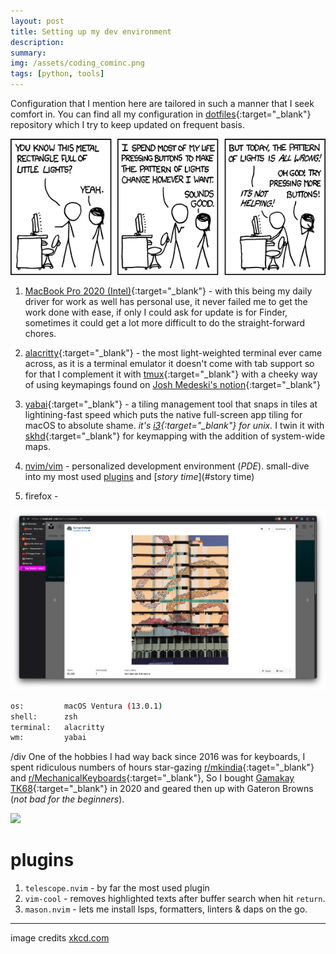 ```yaml
---
layout: post
title: Setting up my dev environment
description:
summary:
img: /assets/coding_cominc.png
tags: [python, tools]
---
```


Configuration that I mention here are tailored in such a manner that I seek comfort in.
You can find all my configuration in [dotfiles](https://www.github.com/shiyanshirani/dotfiles){:target="_blank"} repository which I try to keep updated on frequent basis.

![coding-comic](/assets/setting_up_dev_environment_comic.png)


1. [MacBook Pro 2020 (Intel)](https://support.apple.com/kb/SP819?locale=en_US){:target="_blank"} - with this being my daily driver for work as well has personal use, it never failed me to get the work done with ease, if only I could ask for update is for Finder, sometimes it could get a lot more difficult to do the straight-forward chores.

2. [alacritty](https://github.com/alacritty/alacritty){:target="_blank"} - the most light-weighted terminal ever came across, as it is a terminal emulator it doesn't come with tab support so for that I complement it with [tmux](https://github.com/tmux/tmux/wiki/Getting-Started){:target="_blank"} with a cheeky way of using keymapings found on [Josh Medeski's notion](https://www.joshmedeski.com/posts/macos-keyboard-shortcuts-for-tmux/){:target="_blank"}

3. [yabai](https://github.com/koekeishiya/yabai){:target="_blank"} - a tiling management tool that snaps in tiles at lightining-fast speed which puts the native full-screen app tiling for macOS to absolute shame. *it's [i3](https://i3wm.org/){:target="_blank"} for unix.* I twin it with [skhd](https://github.com/koekeishiya/skhd){:target="_blank"} for keymapping with the addition of system-wide maps.

4. [nvim/vim](https://www.google.com) - personalized development environment (*PDE*). small-dive into my most used [plugins](#plugins) and [*story time*](#story time)

5. firefox -

<img src="/assets/firefox.png"  width="auto" height="auto">


```bash
os:         macOS Ventura (13.0.1)
shell:      zsh
terminal:   alacritty
wm:         yabai
```
/div
One of the hobbies I had way back since 2016 was for keyboards,  I spent ridiculous numbers of hours star-gazing [r/mkindia](https://www.reddit.com/r/mkindia/){:taget="_blank"} and [r/MechanicalKeyboards](https://www.reddit.com/r/MechanicalKeyboards/){:target="_blank"}, So I bought [Gamakay TK68](https://www.banggood.in/GAMAKAY-TK68-Mechanical-Keyboard-68-Keys-Triple-Mode-Connection-Wired-Type-C-or-BT5_0-or-2_4G-Wireless-with-Receiver-Gateron-Switch-XDA-Profile-PBT-Keycaps-Hot-Swappable-RGB-Gaming-Keyboard-p-1837263.html?cur_warehouse=CN&ID=515632){:target="_blank"} in 2020 and geared then up with Gateron Browns (*not bad for the beginners*).

<img src="/assets/gamakay.png"  width="auto" height="auto">



# plugins
1. `telescope.nvim` - by far the most used plugin
2. `vim-cool` - removes highlighted texts after buffer search when hit `return`.
3. `mason.nvim` - lets me install lsps, formatters, linters & daps on the go.


<hr>


image credits [xkcd.com](https://xkcd.com)
